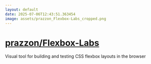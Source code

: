 ```yaml
---
layout: default
date: 2025-07-06T12:43:51.363454
image: assets/prazzon_Flexbox-Labs_cropped.png
---
```


# [prazzon/Flexbox-Labs](https://github.com/prazzon/Flexbox-Labs)

Visual tool for building and testing CSS flexbox layouts in the browser
